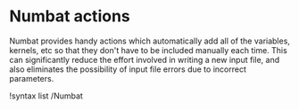 # Numbat actions

Numbat provides handy actions which automatically add all of the variables, kernels, etc
so that they don't have to be included manually each time. This can significantly reduce the
effort involved in writing a new input file, and also eliminates the possibility of input
file errors due to incorrect parameters.

!syntax list /Numbat
